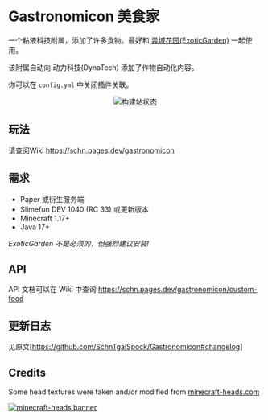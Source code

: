 # Gastronomicon 美食家

一个粘液科技附属，添加了许多食物。最好和 [异域花园(ExoticGarden)](https://github.com/TheBusyBiscuit/ExoticGarden) 一起使用。

该附属自动向 动力科技(DynaTech) 添加了作物自动化内容。

你可以在 `config.yml` 中关闭插件关联。

<p align="center">
  <a href="https://builds.guizhanss.net/SlimefunGuguProject/Gastronomicon/master/">
    <img src="https://builds.guizhanss.net/f/SlimefunGuguProject/Gastronomicon/master/badge.svg" alt="构建站状态"/>
  </a>
</p>

## 玩法

请查阅Wiki <https://schn.pages.dev/gastronomicon>

## 需求

- Paper 或衍生服务端
- Slimefun DEV 1040 (RC 33) 或更新版本
- Minecraft 1.17+
- Java 17+

*ExoticGarden 不是必须的，但强烈建议安装!*

## API

API 文档可以在 Wiki 中查询 <https://schn.pages.dev/gastronomicon/custom-food>

## 更新日志

见原文[https://github.com/SchnTgaiSpock/Gastronomicon#changelog]

## Credits

Some head textures were taken and/or modified from [minecraft-heads.com](https://minecraft-heads.com/)

[![minecraft-heads banner](https://images.minecraft-heads.com/banners/minecraft-heads.webp)](https://minecraft-heads.com/)
